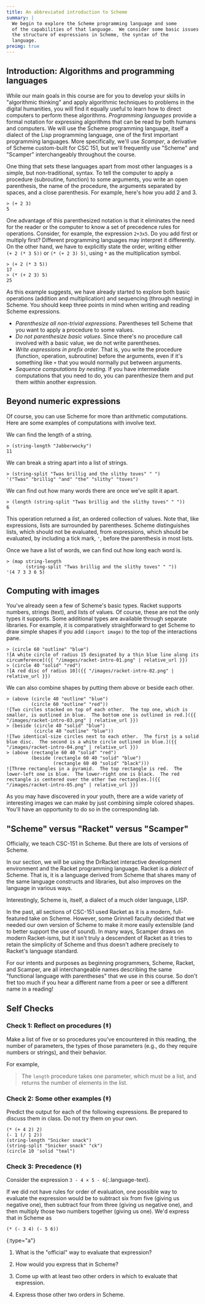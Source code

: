 ```yaml
---
title: An abbreviated introduction to Scheme
summary: |
  We begin to explore the Scheme programming language and some
  of the capabilities of that language.  We consider some basic issues of
  the structure of expressions in Scheme, the syntax of the
  language.
preimg: true
---
```


## Introduction: Algorithms and programming languages

While our main goals in this course are for you to develop your skills in
"algorithmic thinking" and apply algorithmic techniques to problems in the
digital humanities, you will find it equally useful to learn how to direct
computers to perform these algorithms. _Programming languages_ provide a formal
notation for expressing algorithms that can be read by both humans and
computers.  We will use the Scheme programming language, itself a dialect of
the Lisp programming language, one of the first important programming
languages. More specifically, we'll use _Scamper_, a derivative of Scheme
custom-built for CSC 151, but we'll frequently use "Scheme" and "Scamper"
interchangeably throughout the course.

One thing that sets these languages apart from most other languages is a
simple, but non-traditional, syntax.  To tell the computer to apply a
procedure (subroutine, function) to some arguments, you write an open
parenthesis, the name of the procedure, the arguments separated by
spaces, and a close parenthesis.  For example, here's how you add 2 and
3.

```racket
> (+ 2 3)
5
```

One advantage of this parenthesized notation is that it eliminates the
need for the reader or the computer to know a set of precedence rules
for operations.  Consider, for example, the expression `2+3x5`. Do you
add first or multiply first?  Different programming languages may
interpret it differently.  On the other hand, we have to explicitly
state the order, writing either `(+ 2 (* 3 5))` or
`(* (+ 2 3) 5)`, using `*` as the multiplication symbol.

```racket
> (+ 2 (* 3 5))
17
> (* (+ 2 3) 5)
25
```

As this example suggests, we have already started to explore both basic
operations (addition and multiplication) and sequencing (through
nesting) in Scheme.  You should keep three points in mind when writing
and reading Scheme expressions.

* _Parenthesize all non-trivial expressions_.  Parentheses tell Scheme
  that you want to apply a procedure to some values.
* _Do not parenthesize basic values_.  Since there's no procedure call
  involved with a basic value, we do not write parentheses.
* _Write expressions in prefix order_.  That is, you write the procedure
  (function, operation, subroutine) before the arguments, even if it's
  something like `+` that you would normally put between arguments.
* _Sequence computations by nesting._  If you have intermediate
  computations that you need to do, you can parenthesize them and put
  them within another expression.

## Beyond numeric expressions

Of course, you can use Scheme for more than arithmetic computations.
Here are some examples of computations with involve text.

We can find the length of a string.

```racket
> (string-length "Jabberwocky")
11
```

We can break a string apart into a list of strings.

```racket
> (string-split "Twas brillig and the slithy toves" " ")
'("Twas" "brillig" "and" "the" "slithy" "toves")
```

We can find out how many words there are once we've split it apart.

```racket
> (length (string-split "Twas brillig and the slithy toves" " "))
6
```

This operation returned a _list_, an ordered collection of values.
Note that, like expressions, lists are surrounded by parentheses.
Scheme distinguishes lists, which should not be evaluated, from
expressions, which should be evaluated, by including a tick mark,
`'`, before the parenthesis in most lists.

Once we have a list of words, we can find out how long each word is.

```racket
> (map string-length
       (string-split "Twas brillig and the slithy toves" " "))
'(4 7 3 3 6 5)
```

## Computing with images

You've already seen a few of Scheme's basic types. Racket supports
numbers, strings (text), and lists of values.  Of course, these are
not the only types it supports.  Some additional types are available
through separate libraries.  For example, it is comparatively
straightforward to get Scheme to draw simple shapes if you
add `(import image)` to the top of the interactions pane.

```racket
> (circle 60 "outline" "blue")
![A white circle of radius 15 designated by a thin blue line along its circumference]({{ "/images/racket-intro-01.png" | relative_url }})
> (circle 40 "solid" "red")
![A red disc of radius 10]({{ "/images/racket-intro-02.png" | relative_url }})
```

We can also combine shapes by putting them above or beside each other.

```racket
> (above (circle 40 "outline" "blue")
         (circle 60 "outline" "red"))
![Two circles stacked on top of each other.  The top one, which is smaller, is outlined in blue.  The bottom one is outlined in red.]({{ "/images/racket-intro-03.png" | relative_url }})
> (beside (circle 40 "solid" "blue")
          (circle 40 "outline" "blue"))
![Two identical-size circles next to each other.  The first is a solid blue disc.  The second is a white circle outlined in blue.]({{ "/images/racket-intro-04.png" | relative_url }})
> (above (rectangle 60 40 "solid" "red")
         (beside (rectangle 60 40 "solid" "blue")
                 (rectangle 60 40 "solid" "black")))
![Three rectangles in a pyramid.  The top rectangle is red.  The lower-left one is blue.  The lower-right one is black.  The red rectangle is centered over the other two rectangles.]({{ "/images/racket-intro-05.png" | relative_url }})
```

As you may have discovered in your youth, there are a wide variety of
interesting images we can make by just combining simple colored shapes.
You'll have an opportunity to do so in the corresponding lab.

## "Scheme" versus "Racket" versus "Scamper"

Officially, we teach CSC-151 in Scheme.  But there are lots of versions of Scheme.

In our section, we will be using the DrRacket interactive development environment and the Racket programming language.
Racket is a _dialect_ of Scheme.
That is, it is a language derived from Scheme that shares many of the same language constructs and libraries, but also improves on the language in various ways.

Interestingly, Scheme is, itself, a dialect of a much older language, LISP.

In the past, all sections of CSC-151 used Racket as it is a modern, full-featured take on Scheme.
However, some Grinnell faculty decided that we needed our own version of Scheme to make it more easily extensible (and to better support the use of sound).
In many ways, Scamper draws on modern Racket-isms, but it isn't truly a descendent of Racket as it tries to retain the simplicity of Scheme and thus doesn't adhere precisely to Racket's language standard.

For our intents and purposes as beginning programmers, Scheme, Racket, and Scamper, are all interchangeable names describing the same "functional language with parentheses" that we use in this course.
So don't fret too much if you hear a different name from a peer or see a different name in a reading!

## Self Checks

### Check 1: Reflect on procedures (‡)

Make a list of five or so procedures you've encountered in this reading, the number of parameters, the types of those parameters (e.g., do they require numbers or strings), and their behavior.

For example, 

> The `length` procedure takes one parameter, which must be a list, and returns the number of elements in the list.

### Check 2: Some other examples (‡)

Predict the output for each of the following expressions.
Be prepared to discuss them in class.
Do not try them on your own.

```racket
(* (+ 4 2) 2)
(- 1 (/ 1 2))
(string-length "Snicker snack")
(string-split "Snicker snack" "ck")
(circle 10 'solid "teal")
```

### Check 3: Precedence (‡)

Consider the expression `3 - 4 × 5 - 6`{:.language-text}.

If we did not have rules for order of evaluation, one possible way to
evaluate the expression would be to subtract six from five (giving us
negative one), then subtract four from three (giving us negative
one), and then multiply those two numbers together (giving us one).
We'd express that in Scheme as 

```racket
(* (- 3 4) (- 5 6))
```

{:type="a"}
1. What is the "official" way to evaluate that expression?

2. How would you express that in Scheme?

3. Come up with at least two other orders in which to evaluate that
expression.

4. Express those other two orders in Scheme.
